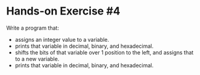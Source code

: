 # Hands-on Exercise #4

Write a program that:
  * assigns an integer value to a variable.
  * prints that variable in decimal, binary, and hexadecimal.
  * shifts the bits of that variable over 1 position to the left, and assigns that to a new variable.
  * prints that variable in decimal, binary, and hexadecimal.